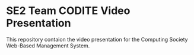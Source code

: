 # SE2 Team CODITE Video Presentation
This repository contaion the video presentation for the Computing Society Web-Based Management System.
